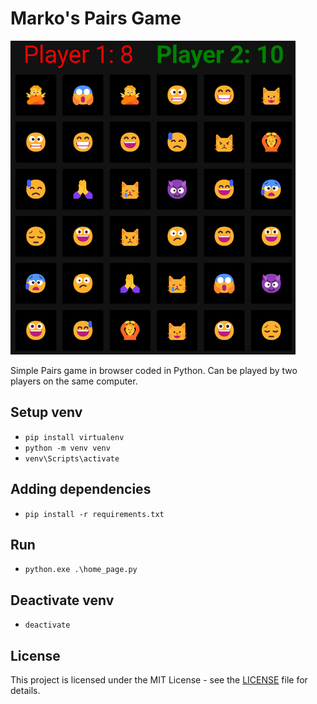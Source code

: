 # Marko's Pairs Game
![](https://github.com/unknownMarko/Pairs/blob/main/screenshots/screenshot.png)

Simple Pairs game in browser coded in Python. Can be played by two players on the same computer.

## Setup venv

 - `pip install virtualenv`
 - `python -m venv venv`
 - `venv\Scripts\activate`

## Adding dependencies

 - `pip install -r requirements.txt`

## Run

 - `python.exe .\home_page.py`

## Deactivate venv

 - `deactivate`

## License

This project is licensed under the MIT License - see the [LICENSE](./LICENSE) file for details.
